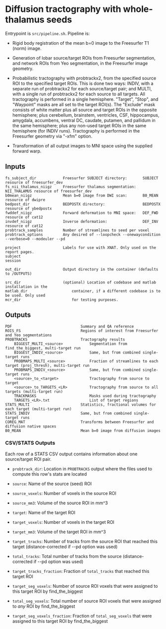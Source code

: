 # Diffusion tractography with whole-thalamus seeds

Entrypoint is `src/pipeline.sh`. Pipeline is:

- Rigid body registration of the mean b=0 image to the Freesurfer T1 (norm) image.

- Generation of lobar source/target ROIs from Freesurfer segmentation, and network ROIs from Yeo segmentation, in the Freesurfer image geometry.

- Probabilistic tractography with probtrackx2, from the specified source ROI to the specified target ROIs. This is done two ways: INDIV, with a separate run of probtrackx2 for each source/target pair; and MULTI, with a single run of probtrackx2 for each source to all targets. All tractography is performed in a single hemisphere. "Target", "Stop", and "Waypoint" masks are all set to the target ROI(s). The "Exclude" mask consists of white matter plus all source and target ROIs in the opposite hemisphere; plus cerebellum, brainstem, ventricles, CSF, hippocampus, amygdala, accumbens, ventral DC, caudate, putamen, and pallidum in the same hemisphere; plus any non-used target ROIs in the same hemisphere (for INDIV runs). Tractography is performed in the Freesurfer geometry via "-xfm" option.

- Transformation of all output images to MNI space using the supplied forward warp.


## Inputs

    fs_subject_dir            Freesurfer SUBJECT directory:       SUBJECT resource of freesurfer_dev
    fs_nii_thalamus_niigz     Freesurfer thalamus segmentation:   NII_THALAMUS resource of freesurfer_dev
    b0mean_niigz              Mean b=0 image from DWI scan:       B0_MEAN resource of dwipre
    bedpost_dir               BEDPOSTX directory:                 BEDPOSTX resource of ybedpostx
    fwddef_niigz              Forward deformation to MNI space:   DEF_FWD resource of cat12
    invdef_niigz              Inverse deformation:                DEF_INV resource of cat12
    probtrack_samples         Number of streamlines to seed per voxel
    probtrack_options         Any desired of --loopcheck --onewaycondition --verbose=0 --modeuler --pd

    project                   Labels for use with XNAT. Only used on the report pages.
    subject
    session

    out_dir                   Output directory in the container (defaults to /OUTPUTS)

    src_dir                   (optional) Location of codebase and matlab installation in the 
    matlab_dir                    container, if a different codebase is to be used. Only used
    mcr_dir                       for testing purposes.



## Outputs

    PDF                               Summary and QA reference
    ROIS_FS                           Regions of interest from Freesurfer and Yeo segmentations
    PROBTRACKS                        Tractography results
        BIGGEST_MULTI_<source>            Segmentation from find_the_biggest, multi-target run
        BIGGEST_INDIV_<source>            Same, but from combined single-target runs
        PROBMAPS_MULTI_<source>           Fraction of streamlines to each target (proj_thresh), multi-target run
        PROBMAPS_INDIV_<source>           Same, but from combined single-target runs
        <source>_to_<target>              Tractography from source to target
        <source>_to_TARGETS_<LR>          Tractography from source to all targets (multi-target run)
        TRACKMASKS                        Masks used during tractography
        TARGETS_<LR>.txt                  List of target regions
    STATS_MULTI                       Statistics, fractional volumes for each target (multi-target run)
    STATS_INDIV                       Same, but from combined single-target runs
    COREG_MAT                         Transforms between Freesurfer and diffusion native spaces
    B0_MEAN                           Mean b=0 image from diffusion images
    


### CSV/STATS Outputs

Each row of a STATS CSV output contains information about one source/target ROI pair.

- `probtrack_dir`: Location in `PROBTRACKS` output where the files used to compute this row's stats are located

- `source`: Name of the source (seed) ROI

- `source_voxels`: Number of voxels in the source ROI

- `source_mm3`: Volume of the source ROI in mm^3

- `target`: Name of the target ROI

- `target_voxels`: Number of voxels in the target ROI

- `target_mm3`: Volume of the target ROI in mm^3

- `target_tracks`: Number of tracks from the source ROI that reached this target (distance-corrected if --pd option was used)

- `total_tracks`: Total number of tracks from the source (distance-corrected if --pd option was used)

- `target_tracks_fraction`: Fraction of `total_tracks` that reached this target ROI

- `target_seg_voxels`: Number of source ROI voxels that were assigned to this target ROI by find_the_biggest

- `total_seg_voxels`: Total number of source ROI voxels that were assigned to _any_ ROI by find_the_biggest

- `target_seg_voxels_fraction`: Fraction of `total_seg_voxels` that were assigned to this target ROI by find_the_biggest

